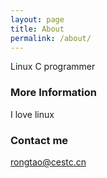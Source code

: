 ```yaml
---
layout: page
title: About
permalink: /about/
---
```


Linux C programmer

### More Information

I love linux

### Contact me

[rongtao@cestc.cn](mailto:rongtao@cestc.cn)
